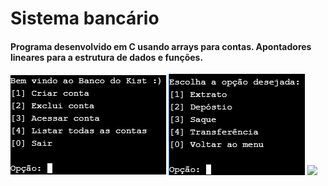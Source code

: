 <h1>Sistema bancário</h1>
<h4>Programa desenvolvido em C usando arrays para contas. Apontadores lineares para a estrutura de dados e funções.</h4>
<img src="img/menu-inicio.png">
<img src="img/menu-conta.png">
<img src="img/transferência.png">
